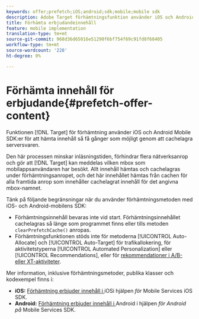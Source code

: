 ```yaml
---
keywords: offer;prefetch;iOS;android;sdk;mobile;mobile sdk
description: Adobe Target förhämtningsfunktion använder iOS och Android Mobile SDK för att hämta innehåll som kan erbjudas så få gånger som möjligt genom att cachelagra serversvaren.
title: Förhämta erbjudandeinnehåll
feature: mobile implementation
translation-type: tm+mt
source-git-commit: 968d36d65016e51290f6bf754f69c91fd8f68405
workflow-type: tm+mt
source-wordcount: '228'
ht-degree: 0%

---
```



# Förhämta innehåll för erbjudande{#prefetch-offer-content}

Funktionen [!DNL Target] för förhämtning använder iOS och Android Mobile SDK:er för att hämta innehåll så få gånger som möjligt genom att cachelagra serversvaren.

Den här processen minskar inläsningstiden, förhindrar flera nätverksanrop och gör att [!DNL Target] kan meddelas vilken mbox som mobilappsanvändaren har besökt. Allt innehåll hämtas och cachelagras under förhämtningsanropet, och det här innehållet hämtas från cachen för alla framtida anrop som innehåller cachelagrat innehåll för det angivna mbox-namnet.

Tänk på följande begränsningar när du använder förhämtningsmetoden med iOS- och Android-mobilens SDK:

* Förhämtningsinnehåll bevaras inte vid start. Förhämtningsinnehållet cachelagras så länge som programmet finns eller tills metoden `clearPrefetchCache()` anropas.
* Förhämtningsfunktionen stöds inte för metoderna [!UICONTROL Auto-Allocate] och [!UICONTROL Auto-Target] för trafikallokering, för aktivitetstyperna [!UICONTROL Automated Personalization] eller [!UICONTROL Recommendations], eller för [rekommendationer i A/B- eller XT-aktiviteter](/help/c-recommendations/recommendations-as-an-offer.md).

Mer information, inklusive förhämtningsmetoder, publika klasser och kodexempel finns i:

* **iOS:**  [Förhämtning erbjuder innehåll i ](https://experienceleague.adobe.com/docs/mobile-services/ios/target-ios/c-mob-target-prefetch-ios.html) iOSi hjälpen *för* Mobile Services iOS SDK.
* **Android:**  [Förhämtning erbjuder innehåll i ](https://experienceleague.adobe.com/docs/mobile-services/android/target-android/c-mob-target-prefetch-android.html) Android i hjälpen *för Android på* Mobile Services SDK.
